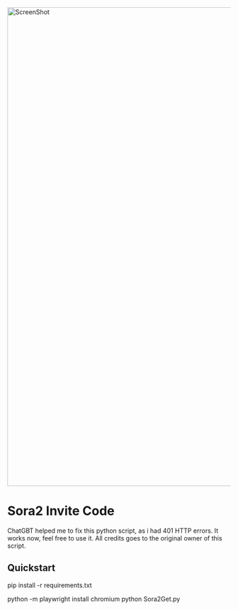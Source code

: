 <img width="1920" height="1080" alt="ScreenShot" src="https://github.com/user-attachments/assets/bc34a1db-962d-4bc9-9924-fc1675c4949c" />

# Sora2 Invite Code
ChatGBT helped me to fix this python script, as i had 401 HTTP errors. It works now, feel free to use it. All credits goes to the original owner of this script.

## Quickstart
pip install -r requirements.txt

python -m playwright install chromium
python Sora2Get.py
